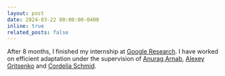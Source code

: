 ```yaml
---
layout: post
date: 2024-03-22 00:00:00-0400
inline: true
related_posts: false
---
```


After 8 months, I finished my internship at [Google Research](https://research.google/teams/perception/). I have worked on efficient adaptation under the supervision of [Anurag Arnab](https://scholar.google.com/citations?user=l2FS2_IAAAAJ&hl=en), [Alexey Gritsenko](https://scholar.google.nl/citations?user=zTy9cUwAAAAJ&hl=en) and [Cordelia Schmid](https://scholar.google.com/citations?user=IvqCXP4AAAAJ&hl=en).
